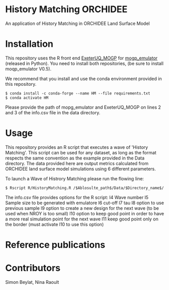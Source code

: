 History Matching ORCHIDEE
=========================
An application of History Matching in ORCHIDEE Land Surface Model

Installation
============

This repository uses the R front end [ExeterUQ_MOGP](https://github.com/BayesExeter/ExeterUQ_MOGP) for [mogp_emulator](https://github.com/alan-turing-institute/mogp_emulator) (released in Python).  You need to install both repositories, (be sure to install moqp_emulator V0.5).

We recommend that you install and use the conda environment provided in this repository. 

    $ conda install -c conda-forge --name HM --file requirements.txt 
    $ conda activate HM

Please provide the path of mopg_emulator and ExeterUQ_MOGP on lines 2 and 3 of the info.csv file in the data directory.  
    
Usage
=====

This repository provides an R script that executes a wave of 'History Matching'. This script can be used for any dataset, as long as the format respects the same convention as the example provided in the Data directory. The data provided here are output metrics calculated from ORCHIDEE land surface model simulations using 6 different parameters. 

To launch a Wave of Histrory Matching please run the flowing line: 

    $ Rscript R/HistoryMatching.R /$Ablosulte_path$/Data/$Directory_name$/ 

The info.csv file provides options for the R script: 
l4 Wave number 
l5 Sample size to be generated with emulatore 
l6 cut-off
l7 tau
l8 option to use previous sample
l9 option to create a new design for the next wave (to be used when NROY is too small) 
l10 option to keep good point in order to have a more real simulation point for the next wave
l11 keep good point only on the border (must activate l10 to use this option) 

Reference publications
======================

Contributors
============
Simon Beylat, Nina Raoult 
